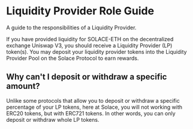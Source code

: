 # Liquidity Provider Role Guide

A guide to the responsibilities of a Liquidity Provider.

If you have provided liquidity for SOLACE-ETH on the decentralized exchange Uniswap V3, you should receive a Liquidity Provider (LP) token(s). You may deposit your liquidity provider tokens into the Liquidity Provider Pool on the Solace Protocol to earn rewards.

## Why can't I deposit or withdraw a specific amount?

Unlike some protocols that allow you to deposit or withdraw a specific percentage of your LP tokens, here at Solace, you will not working with ERC20 tokens, but with ERC721 tokens. In other words, you can only deposit or withdraw whole LP tokens.